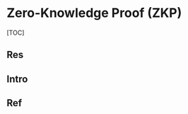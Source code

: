 # Zero-Knowledge Proof (ZKP) 

[TOC]



## Res


## Intro


## Ref
[零知识证明 | Wikipedia]: https://zh.wikipedia.org/wiki/零知识证明

[姚氏百万富翁问题 - 李治的文章 - 知乎]: https://zhuanlan.zhihu.com/p/404085829

